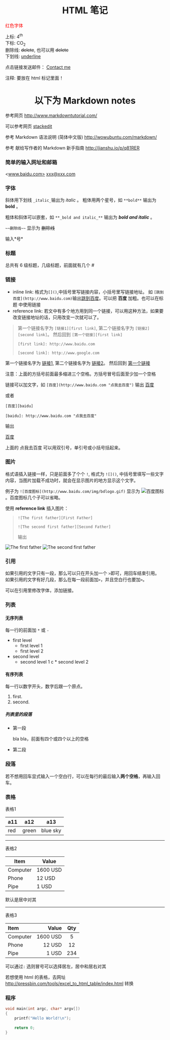 <head>
    <title>HTML Tutorial Example</title>
</head>



<h1>
    <center>HTML 笔记</center>
</h1>

<font color="red">红色字体</font>

上标: 4<sup>th</sup>  
下标: CO<sub>2</sub>  
删除线: <del>delete</del>, 也可以用 <s>delete</s>  
下划线: <ins>underline</ins>

点击链接发送邮件：
<a href="mailto:csukuangfj@126.com">Contact me</a>

<p>
    注释: <!-- additional content --> 要放在 html 标记里面！
</p>

<h1>
    <center>以下为 Markdown notes</center>
</h1>

参考网页 http://www.markdowntutorial.com/

可以参考网页 [stackedit](https://stackedit.io/ "这个网页有例子！")

参考 Markdown 语法说明 (简体中文版) http://wowubuntu.com/markdown/

参考 献给写作者的 Markdown 新手指南 http://jianshu.io/p/q81RER



### 简单的输入网址和邮箱

<www.baidu.com>
<xxx@xxx.com>

### 字体

斜体用下划线 `_italic_`输出为 _italic_ 。
粗体用两个星号，如 `**bold**` 输出为 **bold** 。

粗体和斜体可以嵌套，如 `**_bold and italic_**` 输出为 **_bold and italic_** 。

`~~删除线~~` 显示为 ~~删除线~~ 

输入\*号\*

### 标题
总共有 6 级标题，几级标题，前面就有几个 #

### 链接
 - inline link: 格式为`[]()`,中括号里写链接内容，小括号里写链接地址。
   如 `[跳到百度](http://www.baidu.com)`输出[跳到百度](http://www.baidu.com)。可以把 **百度** 加粗。也可以在标题
   中使用链接
 - reference link: 若文中有多个地方用到同一个链接，可以用这种方法，如果要改变链接地址的话，只用改变一次就可以了。

> 第一个链接名字为 `[链接1][first link]`, 第二个链接名字为 `[链接2][second link]`。
> 然后回到 `[第一个链接][first link]`
>
> `[first link]: http://www.baidu.com`
>
> `[second link]: http://www.google.com`

第一个链接名字为 [链接1][first link], 第二个链接名字为 [链接2][second link]。
然后回到 [第一个链接][first link]

  [first link]: http://www.baidu.com
  [second link]: http://www.google.com

注意：上面的方括号前面最多缩进三个空格。方括号冒号后面至少加一个空格
  
链接可以加文字，如 `[百度](http://www.baidu.com "点我去百度")` 输出 [百度](http://www.baidu.com "点我去百度")

或者

    [百度][baidu]
    
    [baidu]: http://www.baidu.com "点我去百度"
    
输出

[百度][baidu]
    
[baidu]: http://www.baidu.com "点我去百度"    

上面的 点我去百度 可以用双引号，单引号或小括号括起来。


### 图片
格式语插入链接一样，只是前面多了个个 `!`, 格式为 `![]()`, 中括号里填写一些文字内容，当图片加载不成功时，就会在显示图片的地方显示这个文字。

例子为  `![百度图标](http://www.baidu.com/img/bdlogo.gif)` 显示为 ![百度图标](http://www.baidu.com/img/bdlogo.gif) 。百度图标几个子可以省略。

使用 **reference link** 插入图片：

>  `![The first father][First Father]`
>
> `![The second first father][Second Father]`
>
> [First Father]: https://sourceforge.net/images/icon_linux.gif
>
> [Second Father]:    https://sourceforge.net/images/icon_linux.gif
>
> 输出

![The first father][First Father]
![The second first father][Second Father]

[First Father]: https://sourceforge.net/images/icon_linux.gif

[Second Father]:    https://sourceforge.net/images/icon_linux.gif

### 引用
如果引用的文字只有一段，那么可以只在开头加一个 `>`即可，用回车结束引用。
如果引用的文字有好几段，那么在每一段前面加`>`，并且空白行也要加`>`。

可以在引用里修改字体，添加链接。

### 列表
#### 无序列表
每一行的前面加 `*` 或 `-`

* first level
  * first level 1
  * first level 2
* second level
  * second level 1
c  * second level 2
  
#### 有序列表
每一行以数字开头，数字后跟一个原点。

1. first.
2. second.

##### 列表里的段落
- 第一段
    
    bla bla，前面有四个或四个以上的空格

- 第二段    



### 段落
若不想用回车显式输入一个空白行，可以在每行的最后输入**两个空格**，再输入回车。

### 表格

表格1

a11 | a12 | a13
----|-----|---
red | green| blue  sky


---------

表格2

Item      | Value
--------- | -----
Computer  | 1600 USD
Phone     | 12 USD
Pipe      | 1 USD

默认是居中对其

---------------

表格3

| Item      |    Value | Qty  |
| :----- | --------:| :--: |
| Computer  | 1600 USD |  5   |
| Phone     |   12 USD |  12  |
| Pipe      |    1 USD | 234  |

可以通过`:` 选则冒号可以选择居左，居中和居右对其


若想使用 html 的表格，去网址 http://pressbin.com/tools/excel_to_html_table/index.html 转换

### 程序

```c
void main(int argc, char* argv[])
{
    printf("Hello World!\n");
        
    return 0;
}
```

